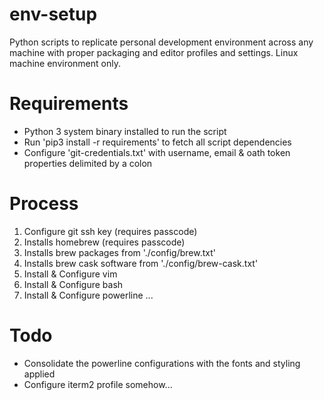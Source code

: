 # env-setup

Python scripts to replicate personal development environment across any machine with proper packaging and editor profiles and settings. Linux machine environment only.

# Requirements
- Python 3 system binary installed to run the script
- Run 'pip3 install -r requirements' to fetch all script dependencies
- Configure 'git-credentials.txt' with username, email & oath token properties delimited by a colon

# Process
1. Configure git ssh key (requires passcode)
2. Installs homebrew (requires passcode)
3. Installs brew packages from './config/brew.txt'
4. Installs brew cask software from './config/brew-cask.txt'
5. Install & Configure vim
6. Install & Configure bash
7. Install & Configure powerline
...

# Todo
- Consolidate the powerline configurations with the fonts and styling applied
- Configure iterm2 profile somehow...
